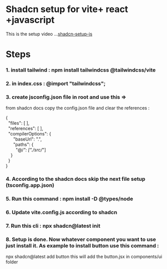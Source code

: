 # Shadcn setup for vite+ react +javascript

This is the setup video ...[shadcn-setup-js](https://youtu.be/aMX_DYK5LAk?si=Vop3Y07mgYDsA2Rf)

# Steps
### 1. install tailwind :  npm install tailwindcss @tailwindcss/vite   </br>

### 2. in index.css :  @import "tailwindcss";  </br>

### 3. create jsconfig.json file in root and use this =>
from shadcn docs copy the config.json file and clear the references :

{ </br>
  &nbsp;  "files": [ ], </br>
  &nbsp;  "references": [ ], </br>
  &nbsp;  "compilerOptions": {</br>
 &nbsp;   &nbsp;  &nbsp; "baseUrl": ".",</br>
  &nbsp;   &nbsp;  &nbsp; "paths": {</br>
  &nbsp;   &nbsp;  &nbsp;  &nbsp;  "@/*": ["./src/*"]</br>
  &nbsp;  &nbsp;    }</br>
  &nbsp;  }</br>
}</br>

### 4. According to the shadcn docs skip the next file setup (tsconfig.app.json)

### 5. Run this command : npm install -D @types/node

### 6. Update vite.config.js according to shadcn

### 7. Run this cli : npx shadcn@latest init

### 8. Setup is done. Now whatever component you want to use just install it. As example to install button use this command :
npx shadcn@latest add button
this will add the button.jsx in components/ui folder
